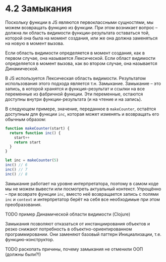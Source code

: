 # 4.2 Замыкания

Поскольку функции в JS являются первоклассными сущностями, мы можем возвращать функцию из функции.
При этом возникает вопрос – должна ли область видимости функции-результата оставаться той,
которой она была на момент создания, или же она должна заменяться на новую в момент вызова.

Если область видимости определяется в момент создания, как в первом случае, она называется
Лексической. Если област видимости определяется в момент вызова, как во втором случае, она называется
Динамической.

В JS используется Лексическая область видимости. Результатом использования этого подхода
является т.н. Замыкание. Замыкание – это запись, в которой хранятся и функция-результат
и ссылки на все переменные из фабричной функции. Эти переменные, остаются
доступны внутри функции-результата (и на чтение и на запись).

В следующем примере, значение, переданное в `makeCounter`, остаётся доступным для функции `inc`, которая
может изменять и возвращать его обычным образом:

```js
function makeCounter(start) {
  return function inc() {
    start++
    return start
  }
}

let inc = makeCounter(5)
inc() // 6
inc() // 7
inc() // 8
```

Замыкание работает на уровне интерпретатора, поэтому в самом коде мы не можем вывести
или посмотреть актуальный контекст. Упрощённо – при возврате функции `inc`, вместо неё возвращается
запись с полями `inc` и `context` и интерпретатор берёт на себя все необходимые при этом преобразования.

TODO пример Динамической области видимости (Clojure)

Замыкания позволяют отказаться от инстанциирования объектов и
резко снижают потребность в объектно-ориентированном программировании.
Они заменяют базовый паттерн Инициализации, т.е. функцию-конструктор.

TODO раскопать причины, почему замыкания не отменили ООП (должны были?!)
